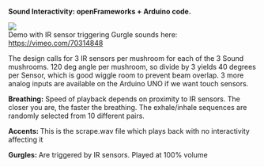 <b>Sound Interactivity: openFrameworks + Arduino code.</b>

<a href="https://vimeo.com/70314848"><img src="https://secure-b.vimeocdn.com/ts/443/487/443487655_295.jpg"/><br/> </a>
Demo with IR sensor triggering Gurgle sounds here: https://vimeo.com/70314848

The design calls for 3 IR sensors per mushroom for each of the 3 Sound mushrooms. 120 deg angle per mushroom, so divide by 3 yields 40 degrees per Sensor, which is good wiggle room to prevent beam overlap. 
3 more analog inputs are available on the Arduino UNO if we want touch sensors. 

<b>Breathing:</b> Speed of playback depends on proximity to IR sensors. The closer you are, the faster the breathing. The exhale/inhale sequences are randomly selected from 10 different pairs. 

<b>Accents: </b> This is the scrape.wav file which plays back with no interactivity affecting it

<b>Gurgles: </b> Are triggered by IR sensors. Played at 100% volume

